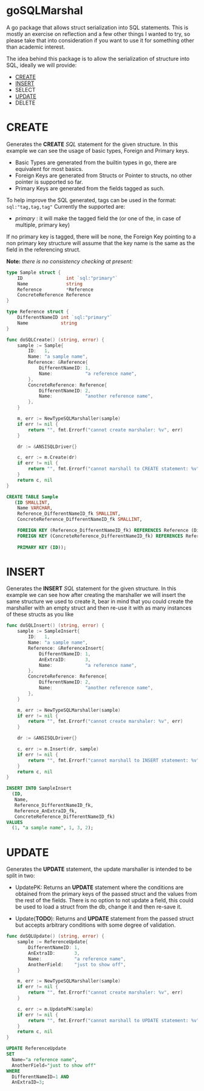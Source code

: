 # goSQLMarshal
A go package that allows struct serialization into SQL statements.
This is mostly an exercise on reflection and a few other things I wanted to try, so please take that into consideration 
if you want to use it for something other than academic interest.

The idea behind this package is to allow the serialization of structure into SQL, ideally we will provide:
 * [CREATE](#create)
 * [INSERT](#insert)
 * SELECT
 * [UPDATE](#update)
 * DELETE

# CREATE

Generates the **CREATE** *SQL* statement for the given structure.
In this example we can see the usage of basic types, Foreign and Primary keys.

 * Basic Types are generated from the builtin types in go, there are equivalent for most basics.
 * Foreign Keys are generated from Structs or Pointer to structs, no other pointer is supported so far.
 * Primary Keys are generated from the fields tagged as such.

To help improve the SQL generated, tags can be used in the format: `sql:"tag,tag,tag"`
Currently the supported are:
 * *primary* : it will make the tagged field the (or one of the, in case of multiple,  primary key)

If no primary key is tagged, there will be none, the Foreign Key pointing to a non primary key structure 
will assume that the key name is the same as the field in the referencing struct.

**Note:** *there is no consistency checking at present:*

```go
type Sample struct {
	ID                int `sql:"primary"`
	Name              string
	Reference         *Reference
	ConcreteReference Reference
}

type Reference struct {
	DifferentNameID int `sql:"primary"`
	Name            string
}

func doSQLCreate() (string, error) {
	sample := Sample{
		ID:   1,
		Name: "a sample name",
		Reference: &Reference{
			DifferentNameID: 1,
			Name:            "a reference name",
		},
		ConcreteReference: Reference{
			DifferentNameID: 2,
			Name:            "another reference name",
		},
	}

	m, err := NewTypeSQLMarshaller(sample)
	if err != nil {
		return "", fmt.Errorf("cannot create marshaler: %v", err)
	}

	dr := &ANSISQLDriver{}

	c, err := m.Create(dr)
	if err != nil {
		return "", fmt.Errorf("cannot marshall to CREATE statement: %v", err)
	}
	return c, nil
}
```
```sql
CREATE TABLE Sample 
   (ID SMALLINT, 
    Name VARCHAR, 
    Reference_DifferentNameID_fk SMALLINT, 
    ConcreteReference_DifferentNameID_fk SMALLINT, 

    FOREIGN KEY (Reference_DifferentNameID_fk) REFERENCES Reference (DifferentNameID) ON DELETE CASCADE ON UPDATE CASCADE, 
    FOREIGN KEY (ConcreteReference_DifferentNameID_fk) REFERENCES Reference (DifferentNameID) ON DELETE CASCADE ON UPDATE CASCADE, 
    
    PRIMARY KEY (ID));
```

# INSERT

Generates the **INSERT** *SQL* statement for the given structure.
In this example we can see how after creating the marshaller we will insert the same structure we used
to create it, bear in mind that you could create the marshaller with an empty struct and then re-use it
with as many instances of these structs as you like

```go
func doSQLInsert() (string, error) {
	sample := SampleInsert{
		ID:   1,
		Name: "a sample name",
		Reference: &ReferenceInsert{
			DifferentNameID: 1,
			AnExtraID:       3,
			Name:            "a reference name",
		},
		ConcreteReference: Reference{
			DifferentNameID: 2,
			Name:            "another reference name",
		},
	}

	m, err := NewTypeSQLMarshaller(sample)
	if err != nil {
		return "", fmt.Errorf("cannot create marshaler: %v", err)
	}

	dr := &ANSISQLDriver{}

	c, err := m.Insert(dr, sample)
	if err != nil {
		return "", fmt.Errorf("cannot marshall to INSERT statement: %v", err)
	}
	return c, nil
}
```

```sql
INSERT INTO SampleInsert 
  (ID, 
   Name, 
   Reference_DifferentNameID_fk, 
   Reference_AnExtraID_fk, 
   ConcreteReference_DifferentNameID_fk) 
VALUES 
  (1, "a sample name", 1, 3, 2);
```

# UPDATE

Generates the **UPDATE** statement, the update marshaller is intended to be split in two:

 * UpdatePK: Returns an **UPDATE** statement where the conditions are obtained from
   the primary keys of the passed struct and the values from the rest of the fields.
   There is no option to not update a field, this could be used to load a struct from
   the db, change it and then re-save it.

 * Update(**TODO**): Returns and **UPDATE** statement from the passed struct but accepts arbitrary
   conditions with some degree of validation.

```go
func doSQLUpdate() (string, error) {
	sample := ReferenceUpdate{
		DifferentNameID: 1,
		AnExtraID:       3,
		Name:            "a reference name",
		AnotherField:    "just to show off",
	}

	m, err := NewTypeSQLMarshaller(sample)
	if err != nil {
		return "", fmt.Errorf("cannot create marshaler: %v", err)
	}

	c, err := m.UpdatePK(sample)
	if err != nil {
		return "", fmt.Errorf("cannot marshall to UPDATE statement: %v", err)
	}
	return c, nil
}
```

```sql
UPDATE ReferenceUpdate 
SET 
  Name="a reference name", 
  AnotherField="just to show off" 
WHERE 
  DifferentNameID=1 AND 
  AnExtraID=3;
```
